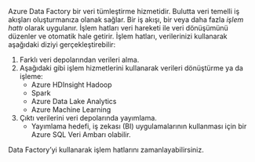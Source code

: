 
<!--
    As of 2017/10/06, this 'include' file is meant to replace the first paragraph of plain text that is duplicated at the top inside every tutorial-*.md article in azure-docs-pr/articles/data-factory/.

    This 'include' file is basically one paragraph.
    It explains what Azure Data Factory is, to someone who knows nothing about ADF.
-->

Azure Data Factory bir veri tümleştirme hizmetidir. Bulutta veri temelli iş akışları oluşturmanıza olanak sağlar. Bir iş akışı, bir veya daha fazla *işlem hattı* olarak uygulanır. İşlem hatları veri hareketi ile veri dönüşümünü düzenler ve otomatik hale getirir. İşlem hatları, verilerinizi kullanarak aşağıdaki diziyi gerçekleştirebilir:

1. Farklı veri depolarından verileri alma.
2. Aşağıdaki gibi işlem hizmetlerini kullanarak verileri dönüştürme ya da işleme:
    - Azure HDInsight Hadoop
    - Spark
    - Azure Data Lake Analytics
    - Azure Machine Learning
3. Çıktı verilerini veri depolarında yayımlama.
    - Yayımlama hedefi, iş zekası (BI) uygulamalarının kullanması için bir Azure SQL Veri Ambarı olabilir. 

Data Factory’yi kullanarak işlem hatlarını zamanlayabilirsiniz.

